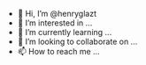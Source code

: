 - 👋 Hi, I’m @henryglazt
- 👀 I’m interested in ...
- 🌱 I’m currently learning ...
- 💞️ I’m looking to collaborate on ...
- 📫 How to reach me ...

<!---
henryglazt/henryglazt is a ✨ special ✨ repository because its `README.md` (this file) appears on your GitHub profile.
You can click the Preview link to take a look at your changes.
--->
